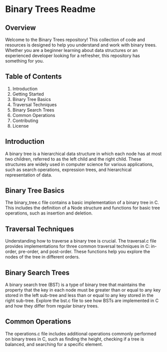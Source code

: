 # Binary Trees Readme
## Overview
Welcome to the Binary Trees repository! This collection of code and resources is designed to help you understand and work with binary trees. Whether you are a beginner learning about data structures or an experienced developer looking for a refresher, this repository has something for you.

## Table of Contents
1. Introduction
2. Getting Started
3. Binary Tree Basics
4. Traversal Techniques
5. Binary Search Trees
6. Common Operations
7. Contributing
8. License

## Introduction
A binary tree is a hierarchical data structure in which each node has at most two children, referred to as the left child and the right child. These structures are widely used in computer science for various applications, such as search operations, expression trees, and hierarchical representation of data.

## Binary Tree Basics
The binary_tree.c file contains a basic implementation of a binary tree in C. This includes the definition of a Node structure and functions for basic tree operations, such as insertion and deletion.

## Traversal Techniques
Understanding how to traverse a binary tree is crucial. The traversal.c file provides implementations for three common traversal techniques in C: in-order, pre-order, and post-order. These functions help you explore the nodes of the tree in different orders.

## Binary Search Trees
A binary search tree (BST) is a type of binary tree that maintains the property that the key in each node must be greater than or equal to any key stored in the left sub-tree and less than or equal to any key stored in the right sub-tree. Explore the bst.c file to see how BSTs are implemented in C and how they differ from regular binary trees.

## Common Operations
The operations.c file includes additional operations commonly performed on binary trees in C, such as finding the height, checking if a tree is balanced, and searching for a specific element.
